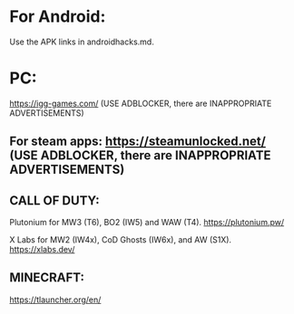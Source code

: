 # For Android: 
Use the APK links in androidhacks.md.

# PC:

https://igg-games.com/ (USE ADBLOCKER, there are INAPPROPRIATE ADVERTISEMENTS)

## For steam apps: https://steamunlocked.net/ (USE ADBLOCKER, there are INAPPROPRIATE ADVERTISEMENTS)

## CALL OF DUTY:
Plutonium for MW3 (T6), BO2 (IW5) and WAW (T4). https://plutonium.pw/

X Labs for MW2 (IW4x), CoD Ghosts (IW6x), and AW (S1X). https://xlabs.dev/

## MINECRAFT:
https://tlauncher.org/en/


